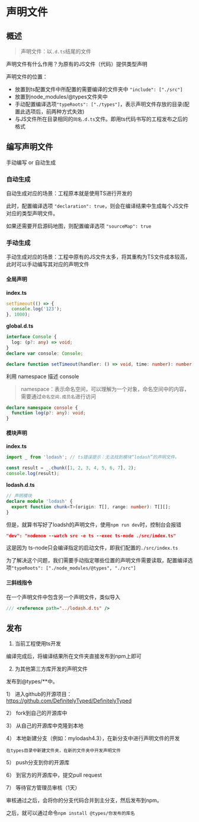 # 声明文件

## 概述

> 声明文件：以`.d.ts`结尾的文件

声明文件有什么作用？为原有的JS文件（代码）提供类型声明

声明文件的位置：

- 放置到ts配置文件中所配置的需要编译的文件夹中 `"include": ["./src"]`
- 放置到node_modules/@types文件夹中
- 手动配置编译选项`"typeRoots": ["./types"]`，表示声明文件存放的目录(配置此选项后，前两种方式失效)
- 与JS文件所在目录相同的`同名.d.ts`文件。即用ts代码书写的工程发布之后的格式

## 编写声明文件

手动编写 or 自动生成

### 自动生成

自动生成对应的场景：工程原本就是使用TS进行开发的

此时，配置编译选项 `"declaration": true`，则会在编译结果中生成每个JS文件对应的类型声明文件。

如果还需要开启源码地图，则配置编译选项 `"sourceMap": true`

### 手动生成

手动生成对应的场景：工程中原有的JS文件太多，将其重构为TS文件成本较高，此时可以手动编写其对应的声明文件

#### 全局声明

**index.ts**

```typescript
setTimeout(() => {
  console.log('123');
}, 1000);
```

**global.d.ts**

```typescript
interface Console {
  log: (p?: any) => void;
}
declare var console: Console;

declare function setTimeout(handler: () => void, time: number): number;
```

利用 namespace 描述 console

> namespace：表示命名空间，可以理解为一个对象，命名空间中的内容，需要通过`命名空间.成员名`进行访问

```typescript
declare namespace console {
  function log(p?: any): void;
} 
```

#### 模块声明

**index.ts**

```typescript
import _ from 'lodash'; // ts错误提示：无法找到模块“lodash”的声明文件。

const result = _.chunk([1, 2, 3, 4, 5, 6, 7], 2);
console.log(result);
```

**lodash.d.ts**

```typescript
// 声明模块
declare module 'lodash' {
  export function chunk<T>(origin: T[], range: number): T[][];
}
```

但是，就算书写好了loadsh的声明文件，使用`npm run dev`时，控制台会报错

```json
"dev": "nodemon --watch src -e ts --exec ts-node ./src/index.ts"
```

这是因为 ts-node只会编译指定的启动文件，即我们配置的`./src/index.ts`

为了解决这个问题，我们需要手动指定哪些位置的声明文件需要读取，配置编译选项`"typeRoots": ["./node_modules/@types", "./src"]`

#### 三斜线指令

在一个声明文件中包含另一个声明文件，类似导入

```typescript
/// <reference path="../lodash.d.ts" />
```



## 发布

1. 当前工程使用ts开发

编译完成后，将编译结果所在文件夹直接发布到npm上即可

2. 为其他第三方库开发的声明文件

发布到@types/**中。

1） 进入github的开源项目：https://github.com/DefinitelyTyped/DefinitelyTyped

2） fork到自己的开源库中

3） 从自己的开源库中克隆到本地

4） 本地新建分支（例如：mylodash4.3），在新分支中进行声明文件的开发

    在types目录中新建文件夹，在新的文件夹中开发声明文件

5） push分支到你的开源库

6） 到官方的开源库中，提交pull request

7） 等待官方管理员审核（1天）

审核通过之后，会将你的分支代码合并到主分支，然后发布到npm。

之后，就可以通过命令```npm install @types/你发布的库名```
